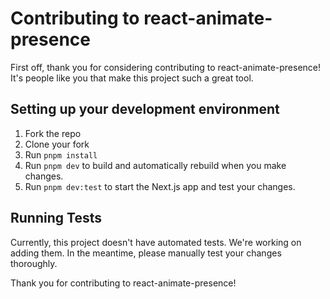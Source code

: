 # Contributing to react-animate-presence

First off, thank you for considering contributing to react-animate-presence! It's people like you that make this project such a great tool.

## Setting up your development environment

1. Fork the repo
2. Clone your fork
3. Run `pnpm install`
4. Run `pnpm dev` to build and automatically rebuild when you make changes.
5. Run `pnpm dev:test` to start the Next.js app and test your changes.

## Running Tests

Currently, this project doesn't have automated tests. We're working on adding them. In the meantime, please manually test your changes thoroughly.

Thank you for contributing to react-animate-presence!
